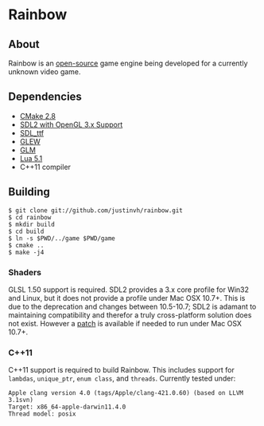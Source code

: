 # Rainbow #

## About ##

Rainbow is an [open-source][mit] game engine being developed for a currently
unknown video game.

## Dependencies ##

* [CMake 2.8][cmake]
* [SDL2 with OpenGL 3.x Support][sdl2]
* [SDL_ttf][sdl_ttf]
* [GLEW][glew]
* [GLM][glm]
* [Lua 5.1][lua]
* C++11 compiler

## Building ##

    $ git clone git://github.com/justinvh/rainbow.git
    $ cd rainbow
    $ mkdir build
    $ cd build
    $ ln -s $PWD/../game $PWD/game
    $ cmake ..
    $ make -j4

### Shaders ###
GLSL 1.50 support is required. SDL2 provides a 3.x core profile for Win32
and Linux, but it does not provide a profile under Mac OSX 10.7+.
This is due to the deprecation and changes between 10.5-10.7; SDL2 is
adamant to maintaining compatibility and therefor a truly cross-platform
solution does not exist. However a [patch][sdl2patch] is available if needed
to run under Mac OSX 10.7+.

### C++11 ###

C++11 support is required to build Rainbow. This includes support for
`lambdas`, `unique_ptr`, `enum class`, and `threads`. Currently tested under:

    Apple clang version 4.0 (tags/Apple/clang-421.0.60) (based on LLVM 3.1svn)
    Target: x86_64-apple-darwin11.4.0
    Thread model: posix


  [mit]: http://opensource.org/licenses/mit-license.php "The MIT License"
  [sdl2]: http://hg.libsdl.org/SDL "SDL2 HEAD"
  [sdl_ttf]: http://hg.libsdl.org/SDL_ttf/summary
  [sdl2patch]: http://pastebin.com/3MTjjGPe
  [glew]: http://glew.sourceforge.net/ "The OpenGL Extension Wrangler"
  [glm]: http://glm.g-truc.net/ "OpenGL Mathematics"
  [cmake]: http://www.cmake.org/
  [lua]: http://www.lua.org/
